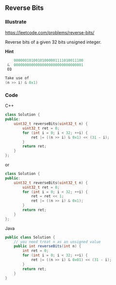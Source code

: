 ## Reverse Bits
### Illustrate
<https://leetcode.com/problems/reverse-bits/>

Reverse bits of a given 32 bits unsigned integer.

**Hint**

```c
    00000010100101000001111010011100
 &  00000000000000000000000000000001
 EQ

Take use of
(n >> i) & 0x1)
```

### Code
C++

```c++
class Solution {
public:
    uint32_t reverseBits(uint32_t n) {
        uint32_t ret = 0;
        for (int i = 0; i < 32; ++i) {
            ret |= ((n >> i) & 0x1) << (31 - i);
        }
        return ret;
    }
};
```

or

```cpp
class Solution {
public:
    uint32_t reverseBits(uint32_t n) {
        uint32_t ret = 0;
        for (int i = 0; i < 32; ++i) {
            ret = ret << 1;
            ret |= ((n >> i) & 0x1);
        }
        return ret;
    }
};
```

Java

```java
public class Solution {
    // you need treat n as an unsigned value
    public int reverseBits(int n) {
        int ret = 0;
        for (int i = 0; i < 32; ++i) {
            ret |= ((n >> i) & 0x01) << (31 - i);
        }
        return ret;
    }
}
```
